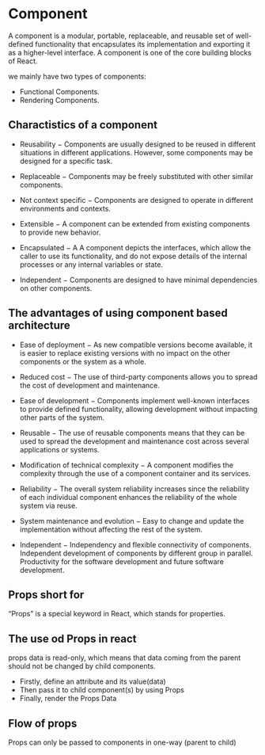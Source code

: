   # Component
A component is a modular, portable, replaceable, and reusable set of well-defined functionality that encapsulates its implementation and exporting it as a higher-level interface.
 A component is one of the core building blocks of React.

we mainly have two types of components:

   + Functional Components.
   + Rendering Components.

## Charactistics of a component


   + Reusability − Components are usually designed to be reused in different situations in different applications. However, some components may be designed for a specific task.

   + Replaceable − Components may be freely substituted with other similar components.

   + Not context specific − Components are designed to operate in different environments and contexts.

 +   Extensible − A component can be extended from existing components to provide new behavior.

+ Encapsulated − A A component depicts the interfaces, which allow the caller to use its functionality, and do not expose details of the internal processes or any internal variables or state.

+ Independent − Components are designed to have minimal dependencies on other components.

## The advantages of using component based architecture


+ Ease of deployment − As new compatible versions become available, it is easier to replace existing versions with no impact on the other components or the system as a whole.

+ Reduced cost − The use of third-party components allows you to spread the cost of development and maintenance.

+ Ease of development − Components implement well-known interfaces to provide defined functionality, allowing development without impacting other parts of the system.

+   Reusable − The use of reusable components means that they can be used to spread the development and maintenance cost across several applications or systems.

+ Modification of technical complexity − A component modifies the complexity through the use of a component container and its services.

+ Reliability − The overall system reliability increases since the reliability of each individual component enhances the reliability of the whole system via reuse.

+ System maintenance and evolution − Easy to change and update the implementation without affecting the rest of the system.

+ Independent − Independency and flexible connectivity of components. Independent development of components by different group in parallel. Productivity for the software development and future software development.

## Props short for 
 “Props” is a special keyword in React, which stands for properties.
 ## The use od Props in react 
  props data is read-only, which means that data coming from the parent should not be changed by child components.

+ Firstly, define an attribute and its value(data)
+ Then pass it to child component(s) by using Props
+ Finally, render the Props Data
## Flow of props

Props can only be passed to components in one-way (parent to child)